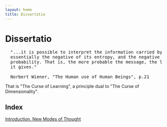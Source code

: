 ```yaml
---
layout: home
title: Dissertatio
---
```

# Dissertatio
<pre>
  "...it is possible to interpret the information carried by a message as
  essentially the negative of its entropy, and the negative logarithm of its 
  probability. That is, the more probable the message, the less information 
  it gives."
  
  Norbert Wiener, "The Human use of Human Beings", p.21
</pre>
That is "The Curse of Learning", a principle dual to "The Curse of Dimensionality".
## Index

[Introduction. New Modes of Thought](./pages/introduction)
